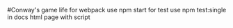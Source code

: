 #Conway's game life
for webpack use npm start
for test use npm test:single
in docs html page with script